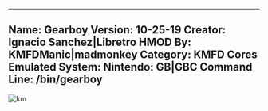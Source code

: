 -----------------------
Name: Gearboy
Version: 10-25-19
Creator: Ignacio Sanchez|Libretro
HMOD By: KMFDManic|madmonkey
Category: KMFD Cores
Emulated System: Nintendo: GB|GBC
Command Line: /bin/gearboy
-----------------------
![km](https://i.imgur.com/xZsgrsU.png)
